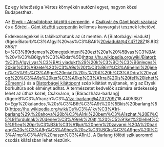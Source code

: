 Ez egy lehetőség a Vértes környékén autózni egyet, nagyon közel Budapesthez.

Az [Etyek - Alcsútdoboz közötti szerpentin](#EtyekAlcsutdoboz), a [Csákvár és Gánt közti szakasz](#GantCsakvar) és a [Söréd - Gánt közötti szerpentin](#SoredGant) kellemes kanyargást tesznek lehetővé.

Érdekességekkel is találkozhatunk az út mentén. A [Biatorbágyi viadukt](#geo:Biatorb%C3%A1gyi%20vas%C3%BAti%20viadukt@47.471287,18.832858/?b=%C3%89rdemes%20megtekinteni%20ezt%20a%20%5Bvas%C3%BAti%20v%C3%B6lgyh%C3%ADdat%5D(https://hu.wikipedia.org/wiki/Biatorb%C3%A1gyi_vas%C3%BAti_viadukt%29%20k%C3%BCl%C3%B6nleges%20kin%C3%A9zete%20%C3%A9s%20t%C3%B6rt%C3%A9nelmi%20jelent%C5%91s%C3%A9ge%20miatt%20is.%20A%20h%C3%ADdra%20gyalog%20%C3%A9s%20ker%C3%A9kp%C3%A1rral%20is%20fel%20lehet%20menni.) és a [Biatorbágyi kilátópont](#geo:Biatorb%C3%A1gyi%20kil%C3%A1t%C3%B3pont@47.45831,18.798864/?b=Sz%C3%A9p%20kil%C3%A1t%C3%A1st%20ny%C3%BAjt%C3%B3%20f%C3%A9lre%C3%A1ll%C3%B3%20k%C3%B6zvetlen%C3%BCl%20az%20%C3%BAt%20mellett.%20Ak%C3%A1r%20aut%C3%B3s%20k%C3%A9peket%20is%20lehet%20k%C3%A9sz%C3%ADteni%20itt,%20a%20t%C3%B3val%20a%20h%C3%A1tt%C3%A9rben.%20Sajnos%20mind%C3%B6ssze%20egy-k%C3%A9t%20aut%C3%B3%20tud%20itt%20meg%C3%A1llni,%20mert%20nagyon%20kev%C3%A9s%20hely%20van.) szép kilátást nyújtanak, míg az Etyeki borkultúra sok élményt adhat.
A természetet kedvelők számára érdekesség lehet az úthoz közel, Csákváron, a [Báraczháza-barlang](#geo:B%C3%A1raczh%C3%A1za-barlang@47.377097,18.440538/?b=Egy%20kalandos,%20s%C3%B6t%C3%A9t%20%5Bkis%20barlang%5D(https://hu.wikipedia.org/wiki/Cs%C3%A1kv%C3%A1ri-barlang%29,%20ahova%20b%C3%A1rki%20bem%C3%A1szhat.%20El%C5%91fordulnak%20denev%C3%A9rek%20itt,%20%C5%91ket%20lehet%C5%91leg%20pr%C3%B3b%C3%A1ljuk%20nem%20zavarni.%20A%20barlang%20v%C3%A9g%C3%A9hez%20sz%C3%BCks%C3%A9ges%20l%C3%A1mp%C3%A1t%20haszn%C3%A1lni.). A [Barlang fölötti sziklaoromról](#geo:Kil%C3%A1t%C3%B3pont@47.377049,18.440248/?b=Egy%20r%C3%B6vid%20de%20meredek%20kaptat%C3%B3%20ut%C3%A1n%20felj%C3%B6het%C3%BCnk%20a%20szikl%C3%A1k%20tetej%C3%A9re,%20t%C3%B6k%C3%A9letes%20180%C2%B0-os%20kil%C3%A1t%C3%A1sban%20gy%C3%B6ny%C3%B6rk%C3%B6dni.) csodás kilátásban lehet részünk.
